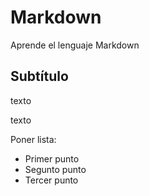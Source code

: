 # Markdown
Aprende el lenguaje Markdown
## Subtítulo
texto 

texto

Poner lista:
- Primer punto
- Segunto punto
- Tercer punto
